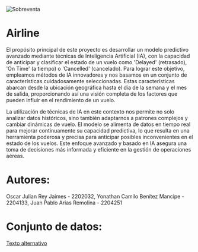 ![Sobreventa](https://github.com/Camilo802/Airline/assets/130578363/df8aba98-85ee-4738-a142-778678ad45f0)

# Airline
El propósito principal de este proyecto es desarrollar un modelo predictivo avanzado mediante técnicas de Inteligencia Artificial (IA), con la capacidad de anticipar y clasificar el estado de un vuelo como 'Delayed' (retrasado), 'On Time' (a tiempo) o 'Cancelled' (cancelado). Para lograr este objetivo, empleamos métodos de IA innovadores y nos basamos en un conjunto de características cuidadosamente seleccionadas. Estas características abarcan desde la ubicación geográfica hasta el día de la semana y el mes de salida, proporcionando así una visión completa de los factores que pueden influir en el rendimiento de un vuelo.

La utilización de técnicas de IA en este contexto nos permite no solo analizar datos históricos, sino también adaptarnos a patrones complejos y cambiar dinámicas de vuelo. El modelo se alimenta de datos en tiempo real para mejorar continuamente su capacidad predictiva, lo que resulta en una herramienta poderosa y precisa para anticipar posibles inconvenientes en el estado de los vuelos. Este enfoque avanzado y basado en IA asegura una toma de decisiones más informada y eficiente en la gestión de operaciones aéreas.


# Autores:
Oscar Julian Rey Jaimes - 2202032,
Yonathan Camilo Benítez Mancipe - 2204133,
Juan Pablo Arias Remolina - 2204251

# Conjunto de datos:
[Texto alternativo](https://www.kaggle.com/datasets/iamsouravbanerjee/airline-dataset)

